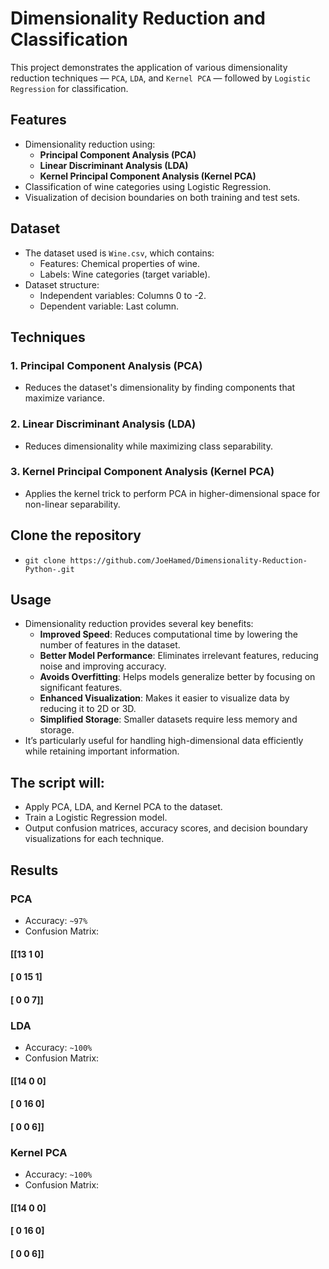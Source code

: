 # Dimensionality Reduction and Classification
This project demonstrates the application of various dimensionality reduction techniques — `PCA`, `LDA`, and `Kernel PCA` — followed by `Logistic Regression` for classification.

## Features
- Dimensionality reduction using:
  - **Principal Component Analysis (PCA)**
  - **Linear Discriminant Analysis (LDA)**
  - **Kernel Principal Component Analysis (Kernel PCA)**
- Classification of wine categories using Logistic Regression.
- Visualization of decision boundaries on both training and test sets.

## Dataset
- The dataset used is `Wine.csv`, which contains:
  - Features: Chemical properties of wine.
  - Labels: Wine categories (target variable).
- Dataset structure:
  - Independent variables: Columns 0 to -2.
  - Dependent variable: Last column.

## Techniques
### 1. Principal Component Analysis (PCA)
- Reduces the dataset's dimensionality by finding components that maximize variance.

### 2. Linear Discriminant Analysis (LDA)
- Reduces dimensionality while maximizing class separability.

### 3. Kernel Principal Component Analysis (Kernel PCA)
- Applies the kernel trick to perform PCA in higher-dimensional space for non-linear separability.

## Clone the repository
- `git clone https://github.com/JoeHamed/Dimensionality-Reduction-Python-.git`

## Usage
- Dimensionality reduction provides several key benefits:
  - **Improved Speed**: Reduces computational time by lowering the number of features in the dataset.
  - **Better Model Performance**: Eliminates irrelevant features, reducing noise and improving accuracy.
  - **Avoids Overfitting**: Helps models generalize better by focusing on significant features.
  - **Enhanced Visualization**: Makes it easier to visualize data by reducing it to 2D or 3D.
  - **Simplified Storage**: Smaller datasets require less memory and storage.
- It’s particularly useful for handling high-dimensional data efficiently while retaining important information.

## The script will:
- Apply PCA, LDA, and Kernel PCA to the dataset.
- Train a Logistic Regression model.
- Output confusion matrices, accuracy scores, and decision boundary visualizations for each technique.

## Results
### PCA
- Accuracy: `~97%`
- Confusion Matrix:
  
#### [[13  1  0]

#### [ 0 15  1]
 
#### [ 0  0  7]]

 
### LDA
- Accuracy: `~100%`
- Confusion Matrix:

#### [[14  0  0]

#### [ 0 16  0]
 
#### [ 0  0  6]]
 

 
### Kernel PCA
- Accuracy: `~100%`
- Confusion Matrix:
  
#### [[14  0  0]

#### [ 0 16  0]
 
#### [ 0  0  6]]

